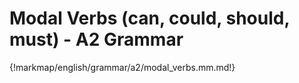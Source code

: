 # Modal Verbs (can, could, should, must) - A2 Grammar

{!markmap/english/grammar/a2/modal_verbs.mm.md!}
